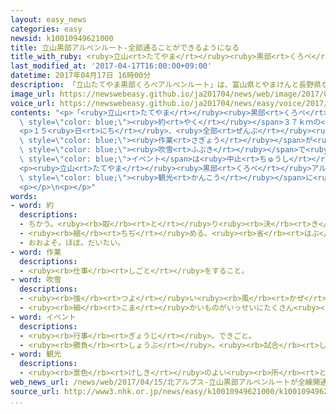 ```yaml
---
layout: easy_news
categories: easy
newsid: k10010949621000
title: 立山黒部アルペンルート-全部通ることができるようになる
title_with_ruby: <ruby>立山<rt>たてやま</rt></ruby><ruby>黒部<rt>くろべ</rt></ruby>アルペンルート　<ruby>全部<rt>ぜんぶ</rt></ruby><ruby>通<rt>とお</rt></ruby>ることができるようになる
last_modified_at: '2017-04-17T16:00:00+09:00'
datetime: 2017年04月17日 16時00分
description: 「立山たてやま黒部くろべアルペンルート」は、富山県とやまけんと長野県ながのけんの間あいだの高たかい山やまの中なかの約やく３７ｋｍの道みちです。
image_url: https://newswebeasy.github.io/ja201704/news/web/image/2017/04/17/k10010949621000.jpg
voice_url: https://newswebeasy.github.io/ja201704/news/easy/voice/2017/04/17/k10010949621000.mp3
contents: "<p>「<ruby>立山<rt>たてやま</rt></ruby><ruby>黒部<rt>くろべ</rt></ruby>アルペンルート」は、<ruby>富山県<rt>とやまけん</rt></ruby>と<ruby>長野県<rt>ながのけん</rt></ruby>の<ruby>間<rt>あいだ</rt></ruby>の<ruby>高<rt>たか</rt></ruby>い<ruby>山<rt>やま</rt></ruby>の<ruby>中<rt>なか</rt></ruby>の<span\
  \ style=\"color: blue;\"><ruby>約<rt>やく</rt></ruby></span>３７ｋｍの<ruby>道<rt>みち</rt></ruby>です。<ruby>毎年<rt>まいとし</rt></ruby><ruby>冬<rt>ふゆ</rt></ruby>は<ruby>雪<rt>ゆき</rt></ruby>で<ruby>通<rt>とお</rt></ruby>ることができなくて、<ruby>春<rt>はる</rt></ruby>になってから<ruby>全部<rt>ぜんぶ</rt></ruby><ruby>通<rt>とお</rt></ruby>ることができるようになります。</p>\n\
  <p>１５<ruby>日<rt>にち</rt></ruby>、<ruby>全部<rt>ぜんぶ</rt></ruby><ruby>通<rt>とお</rt></ruby>ることができるようになって、お<ruby>祝<rt>いわ</rt></ruby>いの<ruby>式<rt>しき</rt></ruby>がありました。<ruby>今年<rt>ことし</rt></ruby>は<ruby>道<rt>みち</rt></ruby>の<ruby>雪<rt>ゆき</rt></ruby>を<ruby>片<rt>かた</rt></ruby>づける<span\
  \ style=\"color: blue;\"><ruby>作業<rt>さぎょう</rt></ruby></span>が<ruby>早<rt>はや</rt></ruby>く<ruby>終<rt>お</rt></ruby>わったため、<ruby>今<rt>いま</rt></ruby>まででいちばん<ruby>早<rt>はや</rt></ruby>く<ruby>全部<rt>ぜんぶ</rt></ruby><ruby>通<rt>とお</rt></ruby>ることができるようになりました。しかし、この<ruby>日<rt>ひ</rt></ruby>は<span\
  \ style=\"color: blue;\"><ruby>吹雪<rt>ふぶき</rt></ruby></span>で<ruby>周<rt>まわ</rt></ruby>りが<ruby>見<rt>み</rt></ruby>えなくて、<ruby>有名<rt>ゆうめい</rt></ruby>な<ruby>大<rt>おお</rt></ruby>きな<ruby>雪<rt>ゆき</rt></ruby>の<ruby>壁<rt>かべ</rt></ruby>の<ruby>間<rt>あいだ</rt></ruby>を<ruby>歩<rt>ある</rt></ruby>く<span\
  \ style=\"color: blue;\">イベント</span>は<ruby>中止<rt>ちゅうし</rt></ruby>になりました。</p>\n<p><ruby>香港<rt>ほんこん</rt></ruby>から<ruby>来<rt>き</rt></ruby>た<ruby>男性<rt>だんせい</rt></ruby>は「<ruby>香港<rt>ほんこん</rt></ruby>では<ruby>雪<rt>ゆき</rt></ruby>が<ruby>降<rt>ふ</rt></ruby>らないので、<ruby>雪<rt>ゆき</rt></ruby>の<ruby>山<rt>やま</rt></ruby>を<ruby>見<rt>み</rt></ruby>ることができてうれしいです。でも、<ruby>雪<rt>ゆき</rt></ruby>の<ruby>壁<rt>かべ</rt></ruby>を<ruby>見<rt>み</rt></ruby>ることができなくて<ruby>残念<rt>ざんねん</rt></ruby>です」と<ruby>話<rt>はな</rt></ruby>していました。</p>\n\
  <p><ruby>立山<rt>たてやま</rt></ruby><ruby>黒部<rt>くろべ</rt></ruby>アルペンルートの<ruby>会社<rt>かいしゃ</rt></ruby>は「<ruby>外国<rt>がいこく</rt></ruby>からもたくさんの<ruby>人<rt>ひと</rt></ruby>に<span\
  \ style=\"color: blue;\"><ruby>観光<rt>かんこう</rt></ruby></span>に<ruby>来<rt>き</rt></ruby>てほしいです」と<ruby>話<rt>はな</rt></ruby>していました。</p>\n\
  <p></p>\n<p></p>"
words:
- word: 約
  descriptions:
  - ちかう。<ruby><rb>取</rb><rt>と</rt></ruby>り<ruby><rb>決</rb><rt>き</rt></ruby>める。
  - <ruby><rb>縮</rb><rt>ちぢ</rt></ruby>める。<ruby><rb>省</rb><rt>はぶ</rt></ruby>く。<ruby><rb>簡単</rb><rt>かんたん</rt></ruby>にする。
  - おおよそ。ほぼ。だいたい。
- word: 作業
  descriptions:
  - <ruby><rb>仕事</rb><rt>しごと</rt></ruby>をすること。
- word: 吹雪
  descriptions:
  - <ruby><rb>強</rb><rt>つよ</rt></ruby>い<ruby><rb>風</rb><rt>かぜ</rt></ruby>にふかれて、<ruby><rb>降</rb><rt>ふ</rt></ruby>る<ruby><rb>雪</rb><rt>ゆき</rt></ruby>。
  - <ruby><rb>細</rb><rt>こま</rt></ruby>かいものがいっせいにたくさん<ruby><rb>散</rb><rt>ち</rt></ruby>るようす。
- word: イベント
  descriptions:
  - <ruby><rb>行事</rb><rt>ぎょうじ</rt></ruby>。できごと。
  - <ruby><rb>勝負</rb><rt>しょうぶ</rt></ruby>。<ruby><rb>試合</rb><rt>しあい</rt></ruby>。
- word: 観光
  descriptions:
  - <ruby><rb>景色</rb><rt>けしき</rt></ruby>のよい<ruby><rb>所</rb><rt>ところ</rt></ruby>や<ruby><rb>名所</rb><rt>めいしょ</rt></ruby>などを<ruby><rb>見物</rb><rt>けんぶつ</rt></ruby>して<ruby><rb>回</rb><rt>まわ</rt></ruby>ること。
web_news_url: /news/web/2017/04/15/北アルプス-立山黒部アルペンルートが全線開通/
source_url: http://www3.nhk.or.jp/news/easy/k10010949621000/k10010949621000.html
...
```

